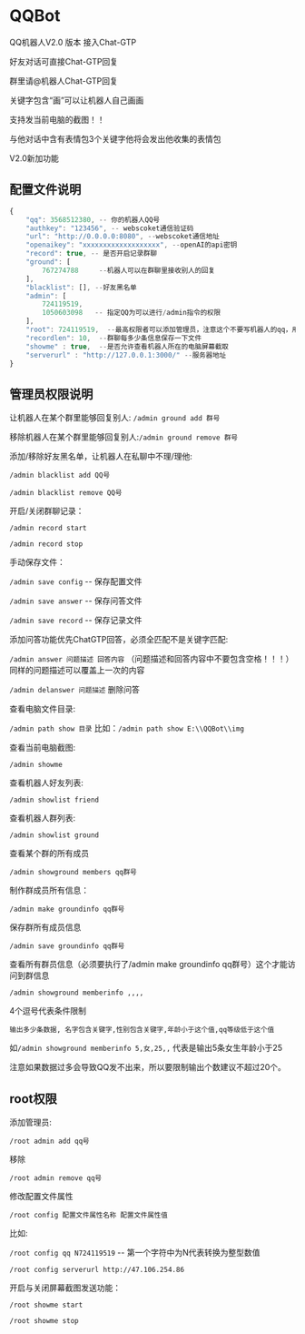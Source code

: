 # QQBot
 
QQ机器人V2.0 版本 接入Chat-GTP

好友对话可直接Chat-GTP回复

群里请@机器人Chat-GTP回复

关键字包含“画”可以让机器人自己画画

支持发当前电脑的截图！！

与他对话中含有表情包3个关键字他将会发出他收集的表情包

V2.0新加功能

## 配置文件说明

```js
{
    "qq": 3568512380, -- 你的机器人QQ号
    "authkey": "123456", -- webscoket通信验证码
    "url": "http://0.0.0.0:8080", --webscoket通信地址
    "openaikey": "xxxxxxxxxxxxxxxxxxx", --openAI的api密钥
    "record": true, -- 是否开启记录群聊
    "ground": [
        767274788     --机器人可以在群聊里接收别人的回复
    ],
    "blacklist": [], --好友黑名单
    "admin": [
        724119519,
        1050603098   -- 指定QQ为可以进行/admin指令的权限
    ],
    "root": 724119519,  --最高权限者可以添加管理员，注意这个不要写机器人的qq，用你们的大号作为最高权限者
    "recordlen": 10,  --群聊每多少条信息保存一下文件
    "showme" : true,  --是否允许查看机器人所在的电脑屏幕截取
    "serverurl" : "http://127.0.0.1:3000/" --服务器地址
}
```

## 管理员权限说明

让机器人在某个群里能够回复别人:  `/admin ground add 群号`

移除机器人在某个群里能够回复别人:`/admin ground remove 群号`

添加/移除好友黑名单，让机器人在私聊中不理/理他: 

`/admin blacklist add QQ号` 

`/admin blacklist remove QQ号`

开启/关闭群聊记录：

`/admin record start` 

`/admin record stop`

手动保存文件：

`/admin save config`  -- 保存配置文件

`/admin save answer`  -- 保存问答文件
 
`/admin save record`  -- 保存记录文件


添加问答功能优先ChatGTP回答，必须全匹配不是关键字匹配:

`/admin answer 问题描述 回答内容` （问题描述和回答内容中不要包含空格！！！）同样的问题描述可以覆盖上一次的内容

`/admin delanswer 问题描述` 删除问答

查看电脑文件目录:

`/admin path show 目录` 比如：`/admin path show E:\\QQBot\\img`

查看当前电脑截图:

`/admin showme`

查看机器人好友列表:

`/admin showlist friend`

查看机器人群列表:

`/admin showlist ground`

查看某个群的所有成员

`/admin showground members qq群号`

制作群成员所有信息：

`/admin make groundinfo qq群号`

保存群所有成员信息

`/admin save groundinfo qq群号`

查看所有群员信息（必须要执行了/admin make groundinfo qq群号）这个才能访问到群信息

`/admin showground memberinfo ,,,,`

4个逗号代表条件限制

`输出多少条数据, 名字包含关键字,性别包含关键字,年龄小于这个值,qq等级低于这个值`

如`/admin showground memberinfo 5,女,25,,` 代表是输出5条女生年龄小于25

注意如果数据过多会导致QQ发不出来，所以要限制输出个数建议不超过20个。


## root权限

添加管理员:

`/root admin add qq号`

移除

`/root admin remove qq号`

修改配置文件属性

`/root config 配置文件属性名称 配置文件属性值`

比如:

`/root config qq N724119519`  -- 第一个字符中为N代表转换为整型数值

`/root config serverurl http://47.106.254.86` 

开启与关闭屏幕截图发送功能：

`/root showme start`

`/root showme stop`



